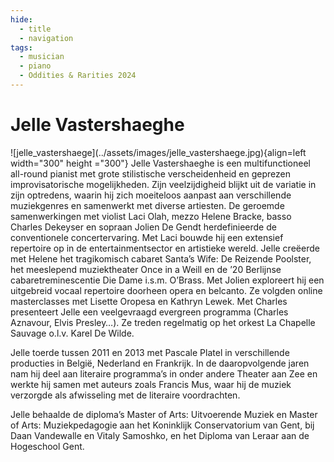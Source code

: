 ```yaml
---
hide:
  - title
  - navigation
tags: 
  - musician
  - piano
  - Oddities & Rarities 2024 
---
```


# Jelle Vastershaeghe

<div class="grid" markdown>
![jelle_vastershaege](../assets/images/jelle_vastershaege.jpg){align=left width="300" height ="300"}
Jelle Vastershaeghe is een multifunctioneel all-round pianist met grote stilistische verscheidenheid en geprezen improvisatorische mogelijkheden. Zijn veelzijdigheid blijkt uit de variatie in zijn optredens, waarin hij zich moeiteloos aanpast aan verschillende muziekgenres en samenwerkt met diverse artiesten. De geroemde samenwerkingen met violist Laci Olah, mezzo Helene Bracke, basso Charles Dekeyser en sopraan Jolien De Gendt herdefinieerde de conventionele concertervaring. Met Laci bouwde hij een extensief repertoire op in de entertainmentsector en artistieke wereld. Jelle creëerde met Helene het tragikomisch cabaret Santa’s Wife: De Reizende Poolster, het meeslepend muziektheater Once in a Weill en de ’20 Berlijnse cabaretreminescentie Die Dame i.s.m. O’Brass. Met Jolien exploreert hij een uitgebreid vocaal repertoire doorheen opera en belcanto. Ze volgden online masterclasses met Lisette Oropesa en Kathryn Lewek. Met Charles presenteert Jelle een veelgevraagd evergreen programma (Charles Aznavour, Elvis Presley…). Ze treden regelmatig op het orkest La Chapelle Sauvage o.l.v. Karel De Wilde.



</div> 


Jelle toerde tussen 2011 en 2013 met Pascale Platel in verschillende producties in België, Nederland en Frankrijk. In de daaropvolgende jaren nam hij deel aan literaire programma’s in onder andere Theater aan Zee en werkte hij samen met auteurs zoals Francis Mus, waar hij de muziek verzorgde als afwisseling met de literaire voordrachten.

Jelle behaalde de diploma’s Master of Arts: Uitvoerende Muziek en Master of Arts: Muziekpedagogie aan het Koninklijk Conservatorium van Gent, bij Daan Vandewalle en Vitaly Samoshko, en het Diploma van Leraar aan de Hogeschool Gent.
